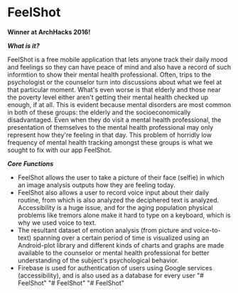 # FeelShot

**Winner at ArchHacks 2016!**

***What is it?***

FeelShot is a free mobile application that lets anyone track their daily mood and feelings so they can have peace of mind and also have a record of such informtion to show their mental health professional. Often, trips to the psychologist or the counselor turn into discussions about what we feel at that particular moment. What's even worse is that elderly and those near the poverty level either aren't getting their mental health checked up enough, if at all. This is evident because mental disorders are most common in both of these groups: the elderly and the socioeconomically disadvantaged. Even when they do visit a mental health professional, the presentation of themselves to the mental health professional may only represent how they're feeling in that day. This problem of horridly low frequency of mental health tracking amongst these groups is what we sought to fix with our app FeelShot. 

***Core Functions***
- FeelShot allows the user to take a picture of their face (selfie) in which an image analysis outputs how they are feeling today.
- FeelShot also allows a user to record voice input about their daily routine, from which is also analyzed the deciphered text is analyzed. Accessibility is a huge issue, and for the aging population physical problems like tremors alone make it hard to type on a keyboard, which is why we used voice to text.
- The resultant dataset of emotion analysis (from picture and voice-to-text) spanning over a certain period of time is visualized using an Android-plot library and different kinds of charts and graphs are made available to the counselor or mental health professional for better understanding of the subject's psychological behavior.
- Firebase is used for authentication of users using Google services (accessibility), and is also used as a database for every user
"# FeelShot" 
"# FeelShot" 
"# FeelShot" 
